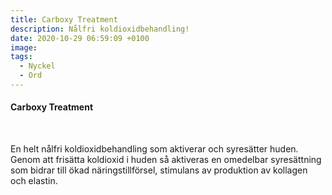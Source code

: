 ```yaml
---
title: Carboxy Treatment
description: Nålfri koldioxidbehandling!
date: 2020-10-29 06:59:09 +0100
image:
tags:
  - Nyckel
  - Ord
---
```


#### Carboxy Treatment

&nbsp;

En helt n&aring;lfri koldioxidbehandling som aktiverar och syresätter huden. Genom att frisätta koldioxid i huden s&aring; aktiveras en omedelbar syresättning som bidrar till ökad näringstillförsel, stimulans av produktion av kollagen och elastin.&nbsp;

&nbsp;